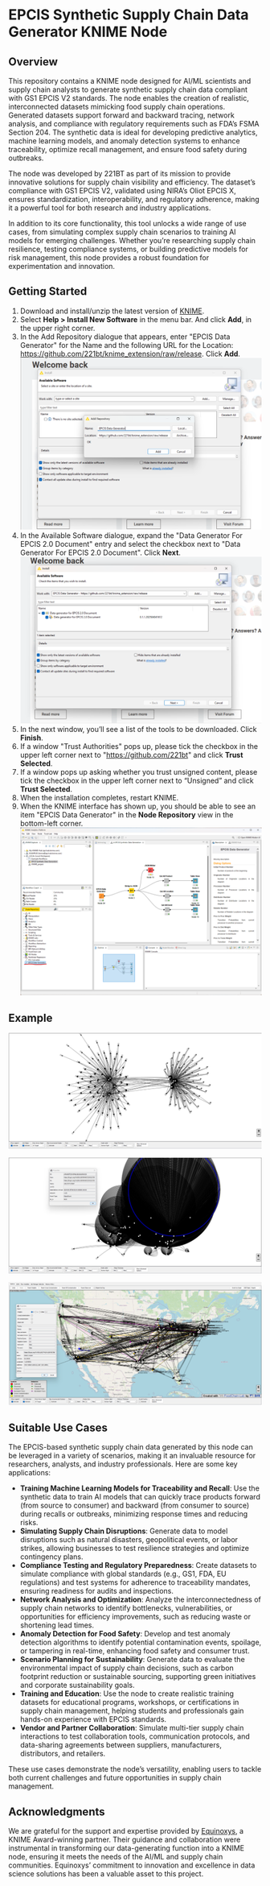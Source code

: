 # EPCIS Synthetic Supply Chain Data Generator KNIME Node

## Overview
This repository contains a KNIME node designed for AI/ML scientists and supply chain analysts to generate synthetic supply chain data compliant with GS1 EPCIS V2 standards. The node enables the creation of realistic, interconnected datasets mimicking food supply chain operations. Generated datasets support forward and backward tracing, network analysis, and compliance with regulatory requirements such as FDA’s FSMA Section 204. The synthetic data is ideal for developing predictive analytics, machine learning models, and anomaly detection systems to enhance traceability, optimize recall management, and ensure food safety during outbreaks.

The node was developed by 221BT as part of its mission to provide innovative solutions for supply chain visibility and efficiency. The dataset’s compliance with GS1 EPCIS V2, validated using NIRA’s Oliot EPCIS X, ensures standardization, interoperability, and regulatory adherence, making it a powerful tool for both research and industry applications.

In addition to its core functionality, this tool unlocks a wide range of use cases, from simulating complex supply chain scenarios to training AI models for emerging challenges. Whether you’re researching supply chain resilience, testing compliance systems, or building predictive models for risk management, this node provides a robust foundation for experimentation and innovation.

## Getting Started

1. Download and install/unzip the latest version of [KNIME](https://www.knime.com/downloads).
2. Select **Help > Install New Software** in the menu bar. And click **Add**, in the upper right corner.
3. In the Add Repository dialogue that appears, enter "EPCIS Data Generator" for the Name and the following URL for the Location: https://github.com/221bt/knime_extension/raw/release. Click **Add**.
![Add extension repo](img/Step_3.png)
4. In the Available Software dialogue, expand the "Data Generator For EPCIS 2.0 Document" entry and select the checkbox next to "Data Generator For EPCIS 2.0 Document". Click **Next**.
![Select extension](img/Step_4.png)
5. In the next window, you’ll see a list of the tools to be downloaded. Click **Finish**.
6. If a window "Trust Authorities" pops up, please tick the checkbox in the upper left corner next to "https://github.com/221bt" and click **Trust Selected**.
7. If a window pops up asking whether you trust unsigned content, please tick the checkbox in the upper left corner next to “Unsigned” and click **Trust Selected**.
8. When the installation completes, restart KNIME.
9. When the KNIME interface has shown up, you should be able to see an item "EPCIS Data Generator" in the **Node Repository** view in the bottom-left corner. 
![Installation Result](img/Step_9.png)

## Example
![Exmaple 1](img/Example_1.png)

![Exmaple 2](img/Example_2.png)

![Exmaple 3](img/Example_3.png)

## Suitable Use Cases
The EPCIS-based synthetic supply chain data generated by this node can be leveraged in a variety of scenarios, making it an invaluable resource for researchers, analysts, and industry professionals. Here are some key applications:

- **Training Machine Learning Models for Traceability and Recall**: Use the synthetic data to train AI models that can quickly trace products forward (from source to consumer) and backward (from consumer to source) during recalls or outbreaks, minimizing response times and reducing risks.
- **Simulating Supply Chain Disruptions**: Generate data to model disruptions such as natural disasters, geopolitical events, or labor strikes, allowing businesses to test resilience strategies and optimize contingency plans.
- **Compliance Testing and Regulatory Preparedness**: Create datasets to simulate compliance with global standards (e.g., GS1, FDA, EU regulations) and test systems for adherence to traceability mandates, ensuring readiness for audits and inspections.
- **Network Analysis and Optimization**: Analyze the interconnectedness of supply chain networks to identify bottlenecks, vulnerabilities, or opportunities for efficiency improvements, such as reducing waste or shortening lead times.
- **Anomaly Detection for Food Safety**: Develop and test anomaly detection algorithms to identify potential contamination events, spoilage, or tampering in real-time, enhancing food safety and consumer trust.
- **Scenario Planning for Sustainability**: Generate data to evaluate the environmental impact of supply chain decisions, such as carbon footprint reduction or sustainable sourcing, supporting green initiatives and corporate sustainability goals.
- **Training and Education**: Use the node to create realistic training datasets for educational programs, workshops, or certifications in supply chain management, helping students and professionals gain hands-on experience with EPCIS standards.
- **Vendor and Partner Collaboration**: Simulate multi-tier supply chain interactions to test collaboration tools, communication protocols, and data-sharing agreements between suppliers, manufacturers, distributors, and retailers.

These use cases demonstrate the node’s versatility, enabling users to tackle both current challenges and future opportunities in supply chain management.

## Acknowledgments
We are grateful for the support and expertise provided by [Equinoxys](https://equinoxys.com/), a KNIME Award-winning partner. Their guidance and collaboration were instrumental in transforming our data-generating function into a KNIME node, ensuring it meets the needs of the AI/ML and supply chain communities. Equinoxys’ commitment to innovation and excellence in data science solutions has been a valuable asset to this project.

